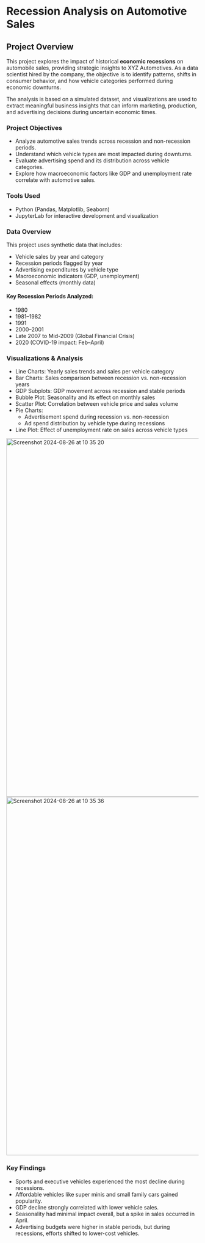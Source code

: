 # Recession Analysis on Automotive Sales

## Project Overview
This project explores the impact of historical **economic recessions** on automobile sales, providing strategic insights to XYZ Automotives. As a data scientist hired by the company, the objective is to identify patterns, shifts in consumer behavior, and how vehicle categories performed during economic downturns.

The analysis is based on a simulated dataset, and visualizations are used to extract meaningful business insights that can inform marketing, production, and advertising decisions during uncertain economic times.

### Project Objectives
- Analyze automotive sales trends across recession and non-recession periods.
- Understand which vehicle types are most impacted during downturns.
- Evaluate advertising spend and its distribution across vehicle categories.
- Explore how macroeconomic factors like GDP and unemployment rate correlate with automotive sales.

### Tools Used
- Python (Pandas, Matplotlib, Seaborn)
- JupyterLab for interactive development and visualization

### Data Overview
This project uses synthetic data that includes:
- Vehicle sales by year and category
- Recession periods flagged by year
- Advertising expenditures by vehicle type
- Macroeconomic indicators (GDP, unemployment)
- Seasonal effects (monthly data)

#### Key Recession Periods Analyzed:
- 1980
- 1981–1982
- 1991
- 2000–2001
- Late 2007 to Mid-2009 (Global Financial Crisis)
- 2020 (COVID-19 impact: Feb–April)

### Visualizations & Analysis
- Line Charts: Yearly sales trends and sales per vehicle category
- Bar Charts: Sales comparison between recession vs. non-recession years
- GDP Subplots: GDP movement across recession and stable periods
- Bubble Plot: Seasonality and its effect on monthly sales
- Scatter Plot: Correlation between vehicle price and sales volume
- Pie Charts:
  - Advertisement spend during recession vs. non-recession
  - Ad spend distribution by vehicle type during recessions
- Line Plot: Effect of unemployment rate on sales across vehicle types

<img width="940" alt="Screenshot 2024-08-26 at 10 35 20" src="https://github.com/user-attachments/assets/8101da0d-fe05-4fe8-9e06-ba9bd904fc41">
<img width="940" alt="Screenshot 2024-08-26 at 10 35 36" src="https://github.com/user-attachments/assets/f9b6b736-c04c-489e-848d-f911593d168d">

### Key Findings
- Sports and executive vehicles experienced the most decline during recessions.
- Affordable vehicles like super minis and small family cars gained popularity.
- GDP decline strongly correlated with lower vehicle sales.
- Seasonality had minimal impact overall, but a spike in sales occurred in April.
- Advertising budgets were higher in stable periods, but during recessions, efforts shifted to lower-cost vehicles.
